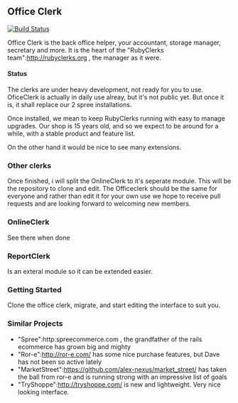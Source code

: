 ## Office Clerk
[![Build Status](https://travis-ci.org/rubyclerks/office_clerk.svg?branch=master)](https://travis-ci.org/rubyclerks/office_clerk)

Office Clerk is the back office helper, your accountant, storage manager, secretary and more. It is the heart of the "RubyClerks team":http://rubyclerks.org , the manager as it were.

####  Status

The clerks are under heavy development, not ready for you to use. OficeClerk is actually in daily use alreay, but it's not public yet. But once it is, it shall replace our 2 spree installations.

Once installed, we mean to keep RubyClerks running with easy to manage upgrades. Our shop is 15 years old, and so we expect to be around for a while, with a stable product and feature list.

On the other hand it would be nice to see many extensions.

### Other clerks

Once finished, i will split the OnlineClerk to it's seperate module. This will be the repository to clone and edit. The Officeclerk should be the same for everyone and rather than edit it for your own use we hope to receive pull requests and are looking forward to welcoming new members.

### OnlineClerk

See there when done

### ReportClerk

Is an exteral module so it can be extended easier.

### Getting Started

Clone the office clerk, migrate, and start editing the interface to suit you.

### Similar Projects

 * "Spree":http:spreecommerce.com , the grandfather of the rails ecommerce has grown big and mighty
 * "Ror-e":http://ror-e.com/ has some nice purchase features, but Dave has not been so active lately
 * "MarketStreet":https://github.com/alex-nexus/market_street/ has taken the ball from ror-e and is running strong with an impressive list of goals
 * "TryShoppe":http://tryshoppe.com/ is new and lightweight. Very nice looking interface.
 
